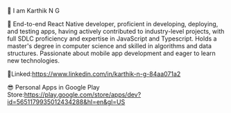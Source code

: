 👋 I am Karthik N G

💪 End-to-end React Native developer, proficient in developing, deploying, and testing apps, having actively contributed to industry-level projects, with full SDLC proficiency and expertise in JavaScript and Typescript. Holds a master's degree in computer science and skilled in algorithms and data structures. Passionate about mobile app development and eager to learn new technologies.

🔗Linked:https://www.linkedin.com/in/karthik-n-g-84aa071a2

😎 Personal Apps in Google Play Store:https://play.google.com/store/apps/dev?id=5651179935012434288&hl=en&gl=US